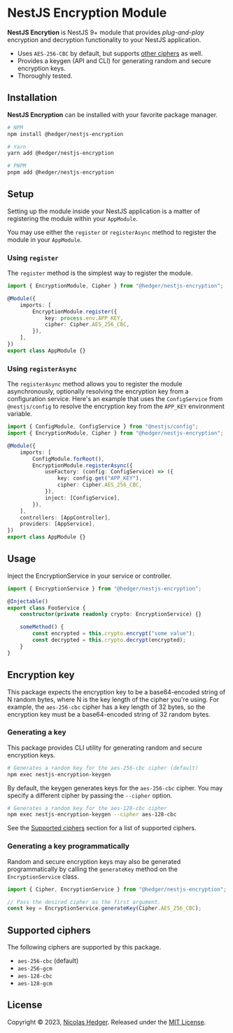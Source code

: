 # NestJS Encryption Module

**NestJS Encrytion** is NestJS 9+ module that provides _plug-and-play_ encryption
and decryption functionality to your NestJS application.

-   Uses `AES-256-CBC` by default, but supports [other ciphers](#supported-ciphers) as well.
-   Provides a keygen (API and CLI) for generating random and secure encryption keys.
-   Thoroughly tested.

## Installation

**NestJS Encryption** can be installed with your favorite package manager.

```bash
# NPM
npm install @hedger/nestjs-encryption

# Yarn
yarn add @hedger/nestjs-encryption

# PNPM
pnpm add @hedger/nestjs-encryption
```

## Setup

Setting up the module inside your NestJS application is a matter of registering
the module within your `AppModule`.

You may use either the `register` or `registerAsync` method to register the module in your `AppModule`.

### Using `register`

The `register` method is the simplest way to register the module.

```typescript
import { EncryptionModule, Cipher } from "@hedger/nestjs-encryption";

@Module({
	imports: [
		EncryptionModule.register({
			key: process.env.APP_KEY,
			cipher: Cipher.AES_256_CBC,
		}),
	],
})
export class AppModule {}
```

### Using `registerAsync`

The `registerAsync` method allows you to register the module asynchronously,
optionally resolving the encryption key from a configuration service. Here's
an example that uses the `ConfigService` from `@nestjs/config` to resolve the
encryption key from the `APP_KEY` environment variable.

```typescript
import { ConfigModule, ConfigService } from "@nestjs/config";
import { EncryptionModule, Cipher } from "@hedger/nestjs-encryption";

@Module({
	imports: [
		ConfigModule.forRoot(),
		EncryptionModule.registerAsync({
			useFactory: (config: ConfigService) => ({
				key: config.get("APP_KEY"),
				cipher: Cipher.AES_256_CBC,
			}),
			inject: [ConfigService],
		}),
	],
	controllers: [AppController],
	providers: [AppService],
})
export class AppModule {}
```

## Usage

Inject the EncryptionService in your service or controller.

```typescript
import { EncryptionService } from "@hedger/nestjs-encryption";

@Injectable()
export class FooService {
	constructor(private readonly crypto: EncryptionService) {}

	someMethod() {
		const encrypted = this.crypto.encrypt("some value");
		const decrypted = this.crypto.decrypt(encrypted);
	}
}
```

## Encryption key

This package expects the encryption key to be a base64-encoded string of N random
bytes, where N is the key length of the cipher you're using. For example, the
`aes-256-cbc` cipher has a key length of 32 bytes, so the encryption key must
be a base64-encoded string of 32 random bytes.

### Generating a key

This package provides CLI utility for generating random and secure encryption
keys.

```bash
# Generates a random key for the aes-256-cbc cipher (default)
npm exec nestjs-encryption-keygen
```

By default, the keygen generates keys for the `aes-256-cbc` cipher. You may
specify a different cipher by passing the `--cipher` option.

```bash
# Generates a random key for the aes-128-cbc cipher
npm exec nestjs-encryption-keygen --cipher aes-128-cbc
```

See the [Supported ciphers](#supported-ciphers) section for a list of supported
ciphers.

### Generating a key programmatically

Random and secure encryption keys may also be generated programmatically by
calling the `generateKey` method on the `EncryptionService` class.

```typescript
import { Cipher, EncryptionService } from "@hedger/nestjs-encryption";

// Pass the desired cipher as the first argument.
const key = EncryptionService.generateKey(Cipher.AES_256_CBC);
```

## Supported ciphers

The following ciphers are supported by this package.

-   `aes-256-cbc` (default)
-   `aes-256-gcm`
-   `aes-128-cbc`
-   `aes-128-gcm`

## License

Copyright © 2023, [Nicolas Hedger](https://github.com/nhedger). Released under the [MIT License](LICENSE.md).
